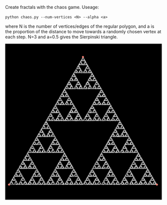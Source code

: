 Create fractals with the chaos game. Useage:

``python chaos.py --num-vertices <N> --alpha <a>``

where N is the number of vertices/edges of the regular polygon, and a is the proportion of the distance to move towards a randomly chosen vertex at each step. N=3 and a=0.5 gives the Sierpinski triangle.

![Sierpinski triangle](./sierpinski.png)
